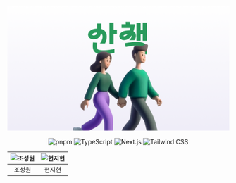 <div align="center">

![산책](public/og.png)

![pnpm](https://img.shields.io/badge/pnpm-F69220?style=for-the-badge&logo=pnpm&logoColor=white)
![TypeScript](https://img.shields.io/badge/TypeScript-3178C6?style=for-the-badge&logo=TypeScript&logoColor=white)
![Next.js](https://img.shields.io/badge/Next.js-000000?style=for-the-badge&logo=Next.js&logoColor=white)
![Tailwind CSS](https://img.shields.io/badge/Tailwind%20CSS-06B6D4?style=for-the-badge&logo=TailwindCSS&logoColor=white)

| ![조성원](https://avatars.githubusercontent.com/wontory) | ![현지현](https://avatars.githubusercontent.com/Jihyeoniiiii) |
| :------------------------------------------------------: | :-----------------------------------------------------------: |
|                          조성원                          |                            현지현                             |

</div>
